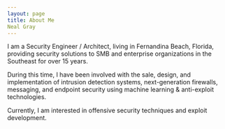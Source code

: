 ```yaml
---
layout: page
title: About Me
Neal Gray
---
```

I am a Security Engineer / Architect, living in Fernandina Beach, Florida, providing security solutions to SMB and enterprise organizations in the Southeast for over 15 years.

During this time, I have been involved with the sale, design, and implementation of intrusion detection systems, next-generation firewalls, messaging, and endpoint security using machine learning & anti-exploit technologies.

Currently, I am interested in offensive security techniques and exploit development.
